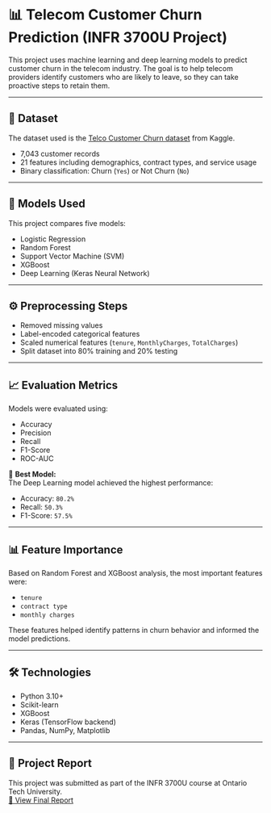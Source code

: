 # 📊 Telecom Customer Churn Prediction (INFR 3700U Project)

This project uses machine learning and deep learning models to predict customer churn in the telecom industry. The goal is to help telecom providers identify customers who are likely to leave, so they can take proactive steps to retain them.

---

## 📁 Dataset

The dataset used is the [Telco Customer Churn dataset](https://www.kaggle.com/datasets/blastchar/telco-customer-churn) from Kaggle.

- 7,043 customer records
- 21 features including demographics, contract types, and service usage
- Binary classification: Churn (`Yes`) or Not Churn (`No`)

---

## 🧠 Models Used

This project compares five models:
- Logistic Regression
- Random Forest
- Support Vector Machine (SVM)
- XGBoost
- Deep Learning (Keras Neural Network)

---

## ⚙️ Preprocessing Steps

- Removed missing values
- Label-encoded categorical features
- Scaled numerical features (`tenure`, `MonthlyCharges`, `TotalCharges`)
- Split dataset into 80% training and 20% testing

---

## 📈 Evaluation Metrics

Models were evaluated using:
- Accuracy
- Precision
- Recall
- F1-Score
- ROC-AUC

📌 **Best Model:**  
The Deep Learning model achieved the highest performance:
- Accuracy: `80.2%`
- Recall: `50.3%`
- F1-Score: `57.5%`

---

## 📊 Feature Importance

Based on Random Forest and XGBoost analysis, the most important features were:
- `tenure`
- `contract type`
- `monthly charges`

These features helped identify patterns in churn behavior and informed the model predictions.

---

## 🛠️ Technologies

- Python 3.10+
- Scikit-learn
- XGBoost
- Keras (TensorFlow backend)
- Pandas, NumPy, Matplotlib

---

## 📌 Project Report

This project was submitted as part of the INFR 3700U course at Ontario Tech University.  
[📄 View Final Report](./Project_Report_ML_100867858.pdf)


